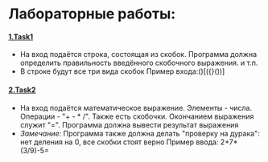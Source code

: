 # Лабораторные работы:

####  [1.Task1](https://github.com/Mishachkld/Algorithms/blob/master/src/Tasks/Task1.java)
* На вход подаётся строка, состоящая из скобок. Программа должна определить правильность введённого скобочного выражения. и т.п.
* В строке будут все три вида скобок  Пример входа:()[({}())]
####  [2.Task2](https://github.com/Mishachkld/Algorithms/blob/master/src/Tasks/Task2.java)
* На вход подаётся математическое выражение. Элементы - числа. Операции - "+ - * /". Также есть скобочки. Окончанием выражения служит "=". Программа должна вывести результат выражения 
* *Замечание:* Программа также должна делать "проверку на дурака": нет деления на 0, все скобки стоят верно 
Пример ввода: 2+7*(3/9)-5=
